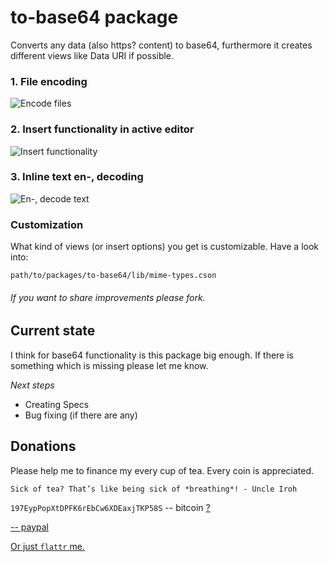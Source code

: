 # to-base64 package
Converts any data (also https? content) to base64, furthermore it creates different views like Data URI if possible.

### 1. File encoding
![Encode files](http://git.jguth.grus.uberspace.de/atom-to-base64/to-base64:view.gif)

### 2. Insert functionality in active editor
![Insert functionality](http://git.jguth.grus.uberspace.de/atom-to-base64/to-base64:insert.gif)

### 3. Inline text en-, decoding
![En-, decode text](http://git.jguth.grus.uberspace.de/atom-to-base64/to-base64:en-decode.gif)


### Customization
What kind of views (or insert options) you get is customizable. Have a look into:

`path/to/packages/to-base64/lib/mime-types.cson`

###### If you want to share improvements please fork.

## Current state
I think for base64 functionality is this package big enough.
If there is something which is missing please let me know.

_Next steps_
* Creating Specs
* Bug fixing (if there are any)


## Donations
Please help me to finance my every cup of tea. Every coin is appreciated.

```
Sick of tea? That’s like being sick of *breathing*! - Uncle Iroh
```

`197EypPopXtDPFK6rEbCw6XDEaxjTKP58S` -- bitcoin [?](http://en.wikipedia.org/wiki/Bitcoin)

[ -- paypal](https://www.paypal.com/cgi-bin/webscr?cmd=_s-xclick&hosted_button_id=G8AHNH2A2BN4Y)

[Or just `flattr`  me.](https://flattr.com/submit/auto?user_id=jguth&url=https://github.com/fentas)
